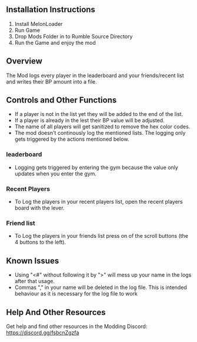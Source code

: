 ## Installation Instructions
1. Install MelonLoader
2. Run Game
3. Drop Mods Folder in to Rumble Source Directory
4. Run the Game and enjoy the mod

## Overview
The Mod logs every player in the leaderboard and your friends/recent list and writes their BP amount into a file.

## Controls and Other Functions
- If a player is not in the list yet they will be added to the end of the list.
- If a player is already in the lest their BP value will be adjusted.
- The name of all players will get sanitized to remove the hex color codes.
- The mod doesn't continously log the mentioned lists. The logging only gets triggered by the actions mentioned below.
### leaderboard
- Logging gets triggered by entering the gym because the value only updates when you enter the gym.
### Recent Players
- To Log the players in your recent players list, open the recent players board with the lever.
### Friend list
- To Log the players in your friends list press on of the scroll buttons (the 4 buttons to the left).

## Known Issues
- Using "<#" without following it by ">" will mess up your name in the logs after that usage.
- Commas "," in your name will be deleted in the log file. This is intended behaviour as it is necessary for the log file to work

## Help And Other Resources
Get help and find other resources in the Modding Discord:
https://discord.gg/fsbcnZgzfa